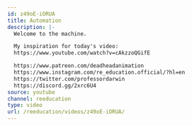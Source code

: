 ```yaml
---
id: z49oE-iORUA
title: Automation
description: |-
  Welcome to the machine.

  My inspiration for today's video:
  https://www.youtube.com/watch?v=cAkzzoQGifE

  https://www.patreon.com/deadheadanimation
  https://www.instagram.com/re_education.official/?hl=en
  https://twitter.com/professordarwin
  https://discord.gg/2xrc6U4
source: youtube
channel: reeducation
type: video
url: /reeducation/videos/z49oE-iORUA/
---
```

